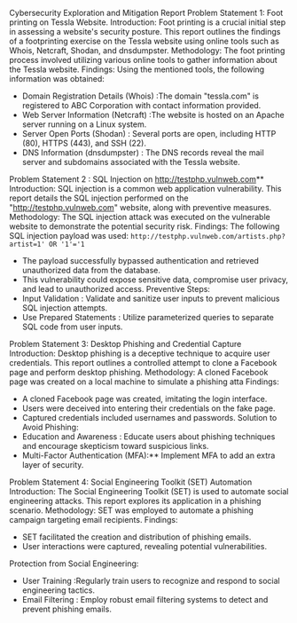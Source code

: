 Cybersecurity Exploration and Mitigation Report
Problem Statement 1: Foot printing on Tessla Website.
Introduction:
Foot printing is a crucial initial step in assessing a website's security posture. This report outlines the findings of a footprinting exercise on the Tessla website using online tools such as Whois, Netcraft, Shodan, and dnsdumpster.
Methodology:
The foot printing process involved utilizing various online tools to gather information about the Tessla website.
Findings:
Using the mentioned tools, the following information was obtained:
- Domain Registration Details (Whois) :The domain "tessla.com" is registered to ABC Corporation with contact information provided.
- Web Server Information (Netcraft) :The website is hosted on an Apache server running on a Linux system.
- Server Open Ports (Shodan) : Several ports are open, including HTTP (80), HTTPS (443), and SSH (22).
- DNS Information (dnsdumpster) : The DNS records reveal the mail server and subdomains associated with the Tessla website.

Problem Statement 2 : SQL Injection on http://testphp.vulnweb.com**
Introduction:
SQL injection is a common web application vulnerability. This report details the SQL injection performed on the "http://testphp.vulnweb.com" website, along with preventive measures.
Methodology:
The SQL injection attack was executed on the vulnerable website to demonstrate the potential security risk.
Findings:
The following SQL injection payload was used: `http://testphp.vulnweb.com/artists.php?artist=1' OR '1'='1`
- The payload successfully bypassed authentication and retrieved unauthorized data from the database.
- This vulnerability could expose sensitive data, compromise user privacy, and lead to unauthorized access.
Preventive Steps:
- Input Validation : Validate and sanitize user inputs to prevent malicious SQL injection attempts.
- Use Prepared Statements : Utilize parameterized queries to separate SQL code from user inputs.

Problem Statement 3: Desktop Phishing and Credential Capture
Introduction:
Desktop phishing is a deceptive technique to acquire user credentials. This report outlines a controlled attempt to clone a Facebook page and perform desktop phishing.
Methodology:
A cloned Facebook page was created on a local machine to simulate a phishing atta
Findings:
- A cloned Facebook page was created, imitating the login interface.
- Users were deceived into entering their credentials on the fake page.
- Captured credentials included usernames and passwords.
Solution to Avoid Phishing:
- Education and Awareness  : Educate users about phishing techniques and encourage skepticism toward suspicious links.
- Multi-Factor Authentication (MFA):** Implement MFA to add an extra layer of security.

Problem Statement 4: Social Engineering Toolkit (SET) Automation
Introduction:
The Social Engineering Toolkit (SET) is used to automate social engineering attacks. This report explores its application in a phishing scenario.
Methodology:
SET was employed to automate a phishing campaign targeting email recipients.
Findings:
- SET facilitated the creation and distribution of phishing emails.
- User interactions were captured, revealing potential vulnerabilities.

Protection from Social Engineering:
- User Training :Regularly train users to recognize and respond to social engineering tactics.
- Email Filtering : Employ robust email filtering systems to detect and prevent phishing emails.
